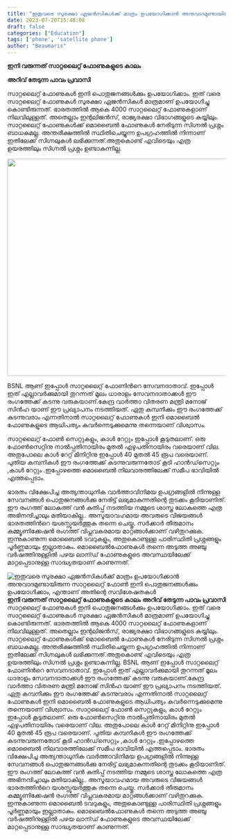 ```yaml
---
title: "ഇതുവരെ സുരക്ഷാ ഏജൻസികൾക്ക് മാത്രം ഉപയോഗിക്കാൻ അനുവാദമുണ്ടായിരുന്ന സാറ്റലൈറ്റ് ഫോൺ ഇനി  പൊതുജനങ്ങൾക്കും ഉപയോഗിക്കാം, എന്താണ് അതിന്റെ സവിശേഷതകൾ"
date: 2023-07-20T15:48:08
draft: false
categories: ["Education"]
tags: ['phone', 'satellite phone']
author: "Beaumaris"
---
```


<strong>ഇനി വരുന്നത് സാറ്റലൈറ്റ് ഫോണുകളുടെ കാലം</strong>

<strong>അറിവ് തേടുന്ന പാവം പ്രവാസി</strong>

സാറ്റലൈറ്റ് ഫോണുകള്‍ ഇനി പൊതുജനങ്ങള്‍ക്കും ഉപയോഗിക്കാം. ഇത് വരെ സാറ്റലൈറ്റ് ഫോണുകള്‍ സുരക്ഷാ ഏജന്‍സികള്‍ മാത്രമാണ് ഉപയോഗിച്ചു കൊണ്ടിരുന്നത്. ഭാരതത്തില്‍ ആകെ 4000 സാറ്റലൈറ്റ് ഫോണുകളാണ് നിലവിലുള്ളത്. അതെല്ലാം ഇന്റലിജന്‍സ്, രാജ്യരക്ഷാ വിഭാഗങ്ങളുടെ കയ്യിലും. സാറ്റലൈറ്റ് ഫോണുകള്‍ക്ക് മൊബൈല്‍ ഫോണുകള്‍ നേരിടുന്ന സിഗ്നല്‍ പ്രശ്നം ബാധകമല്ല. അന്തരീക്ഷത്തില്‍ സ്ഥിതിചെയ്യുന്ന ഉപഗ്രഹത്തില്‍ നിന്നാണ് ഇതിലേക്ക് സിഗ്നലുകള്‍ ലഭിക്കുന്നത്.അതുകൊണ്ട് എവിടെയും എത്ര ഉയരത്തിലും സിഗ്നല്‍ പ്രശ്നം ഉണ്ടാകുന്നില്ല.

<a href="https://cdn.boolokam.com/articles/2023/07/fwwee.jpg"><img class="size-full wp-image-403779" src="https://cdn.boolokam.com/articles/2023/07/fwwee.jpg" alt="" width="920" height="500" /></a>

BSNL ആണ് ഇപ്പോള്‍ സാറ്റലൈറ്റ് ഫോണിന്‍റെ സേവനദാതാവ്. ഇപ്പോള്‍ ഇത് എല്ലാവര്‍ക്കുമായി തുറന്നത് മൂലം ധാരാളം സേവനദാതാക്കള്‍ ഈ രംഗത്തേക്ക് കടന്നു വരുകയാണ്.കേന്ദ്ര വാര്‍ത്താ വിതരണ മന്ത്രി മനോജ്‌ സിന്‍ഹ യാണ് ഈ പ്രഖ്യാപനം നടത്തിയത്. ഏതു കമ്പനിക്കും ഈ രംഗത്തേക്ക് കടന്നുവരാം എന്നതിനാല്‍ സാറ്റലൈറ്റ് ഫോണുകള്‍ ഇനി മൊബൈല്‍ ഫോണുകളുടെ ആധിപത്യം കവര്‍ന്നെടുക്കുമെന്നു തന്നെയാണ് വിശ്വാസം.

സാറ്റലൈറ്റ് ഫോണ്‍ സെറ്റുകളും, കാള്‍ റേറ്റും ഇപ്പോള്‍ കൂടുതലാണ്. ഒരു ഫോണ്‍സെറ്റിനു നാല്‍പ്പതിനായിരം മുതല്‍ എഴുപതിനായിരം വരെയാണ് വില. അതുപോലെ കാള്‍ റേറ്റ് മിനിറ്റിനു ഇപ്പോള്‍ 40 മുതല്‍ 45 രൂപ വരെയാണ്. പുതിയ കമ്പനികള്‍ ഈ രംഗത്തേക്ക് കടന്നുവരുന്നതോട് കൂടി ഹാന്‍ഡ്‌സെറ്റും ,കാള്‍ റേറ്റും .ഇപ്പോഴത്തെ മൊബൈല്‍ നിലവാരത്തിലേക്ക് സമീപ ഭാവിയില്‍ എത്തപ്പെടാം.

ഭാരതം വിക്ഷേപിച്ച അത്യന്താധുനിക വാര്‍ത്താവിനിമയ ഉപഗ്രങ്ങളില്‍ നിന്നുള്ള സേവനങ്ങള്‍ പൊതുജനങ്ങള്‍ക്കു നേരിട്ട് ലഭ്യമാകുന്നതിന്റെ തുടക്കം കൂടിയാണിത്. ഈ രംഗത്ത് ലോകത്ത് വന്‍ കുതിപ്പ് നടത്തിയ നമ്മുടെ ശാസ്ത്ര ലോകത്തെ എത്ര അഭിനന്ദിച്ചാലും മതിയാകില്ല.. അസൂയാവഹമായ അവരുടെ വിജയങ്ങള്‍ ഭാരതത്തിന്‍റെ യശസ്സുയര്‍ത്തുക തന്നെ ചെയ്തു. സര്‍ക്കാര്‍ തീരുമാനം കമ്മ്യൂണിക്കേഷന്‍ രംഗത്ത് വിപ്ലവകരമായ മാറ്റങ്ങള്‍ക്കാണ് വഴിതുറക്കുക. ഇന്നുകാണുന്ന മൊബൈല്‍ ടവറുകളും, അതുകൊണ്ടുള്ള പാരിസ്ഥിതി പ്രശ്നങ്ങളും പൂര്‍ണ്ണമായും ഇല്ലാതാകും. മൊബൈല്‍ഫോണുകള്‍ തന്നെ അടുത്ത അഞ്ചു വര്‍ഷത്തിനുള്ളില്‍ പഴയ ലാന്ഡ് ഫോണുകളുടെ അവസ്ഥയിലേക്ക് മാറ്റപ്പെടാനുള്ള സാദ്ധ്യതയാണ് കാണുന്നത്.


![ഇതുവരെ സുരക്ഷാ ഏജൻസികൾക്ക് മാത്രം ഉപയോഗിക്കാൻ അനുവാദമുണ്ടായിരുന്ന സാറ്റലൈറ്റ് ഫോൺ ഇനി  പൊതുജനങ്ങൾക്കും ഉപയോഗിക്കാം, എന്താണ് അതിന്റെ സവിശേഷതകൾ](https://cdn.boolokam.com/articles/2023/07/fwwee.jpg)**ഇനി വരുന്നത് സാറ്റലൈറ്റ് ഫോണുകളുടെ കാലം** **അറിവ് തേടുന്ന പാവം പ്രവാസി** സാറ്റലൈറ്റ് ഫോണുകള്‍ ഇനി പൊതുജനങ്ങള്‍ക്കും ഉപയോഗിക്കാം. ഇത് വരെ സാറ്റലൈറ്റ് ഫോണുകള്‍ സുരക്ഷാ ഏജന്‍സികള്‍ മാത്രമാണ് ഉപയോഗിച്ചു കൊണ്ടിരുന്നത്. ഭാരതത്തില്‍ ആകെ 4000 സാറ്റലൈറ്റ് ഫോണുകളാണ് നിലവിലുള്ളത്. അതെല്ലാം ഇന്റലിജന്‍സ്, രാജ്യരക്ഷാ വിഭാഗങ്ങളുടെ കയ്യിലും. സാറ്റലൈറ്റ് ഫോണുകള്‍ക്ക് മൊബൈല്‍ ഫോണുകള്‍ നേരിടുന്ന സിഗ്നല്‍ പ്രശ്നം ബാധകമല്ല. അന്തരീക്ഷത്തില്‍ സ്ഥിതിചെയ്യുന്ന ഉപഗ്രഹത്തില്‍ നിന്നാണ് ഇതിലേക്ക് സിഗ്നലുകള്‍ ലഭിക്കുന്നത്.അതുകൊണ്ട് എവിടെയും എത്ര ഉയരത്തിലും സിഗ്നല്‍ പ്രശ്നം ഉണ്ടാകുന്നില്ല. [](https://cdn.boolokam.com/articles/2023/07/fwwee.jpg) BSNL ആണ് ഇപ്പോള്‍ സാറ്റലൈറ്റ് ഫോണിന്‍റെ സേവനദാതാവ്. ഇപ്പോള്‍ ഇത് എല്ലാവര്‍ക്കുമായി തുറന്നത് മൂലം ധാരാളം സേവനദാതാക്കള്‍ ഈ രംഗത്തേക്ക് കടന്നു വരുകയാണ്.കേന്ദ്ര വാര്‍ത്താ വിതരണ മന്ത്രി മനോജ്‌ സിന്‍ഹ യാണ് ഈ പ്രഖ്യാപനം നടത്തിയത്. ഏതു കമ്പനിക്കും ഈ രംഗത്തേക്ക് കടന്നുവരാം എന്നതിനാല്‍ സാറ്റലൈറ്റ് ഫോണുകള്‍ ഇനി മൊബൈല്‍ ഫോണുകളുടെ ആധിപത്യം കവര്‍ന്നെടുക്കുമെന്നു തന്നെയാണ് വിശ്വാസം. സാറ്റലൈറ്റ് ഫോണ്‍ സെറ്റുകളും, കാള്‍ റേറ്റും ഇപ്പോള്‍ കൂടുതലാണ്. ഒരു ഫോണ്‍സെറ്റിനു നാല്‍പ്പതിനായിരം മുതല്‍ എഴുപതിനായിരം വരെയാണ് വില. അതുപോലെ കാള്‍ റേറ്റ് മിനിറ്റിനു ഇപ്പോള്‍ 40 മുതല്‍ 45 രൂപ വരെയാണ്. പുതിയ കമ്പനികള്‍ ഈ രംഗത്തേക്ക് കടന്നുവരുന്നതോട് കൂടി ഹാന്‍ഡ്‌സെറ്റും ,കാള്‍ റേറ്റും .ഇപ്പോഴത്തെ മൊബൈല്‍ നിലവാരത്തിലേക്ക് സമീപ ഭാവിയില്‍ എത്തപ്പെടാം. ഭാരതം വിക്ഷേപിച്ച അത്യന്താധുനിക വാര്‍ത്താവിനിമയ ഉപഗ്രങ്ങളില്‍ നിന്നുള്ള സേവനങ്ങള്‍ പൊതുജനങ്ങള്‍ക്കു നേരിട്ട് ലഭ്യമാകുന്നതിന്റെ തുടക്കം കൂടിയാണിത്. ഈ രംഗത്ത് ലോകത്ത് വന്‍ കുതിപ്പ് നടത്തിയ നമ്മുടെ ശാസ്ത്ര ലോകത്തെ എത്ര അഭിനന്ദിച്ചാലും മതിയാകില്ല.. അസൂയാവഹമായ അവരുടെ വിജയങ്ങള്‍ ഭാരതത്തിന്‍റെ യശസ്സുയര്‍ത്തുക തന്നെ ചെയ്തു. സര്‍ക്കാര്‍ തീരുമാനം കമ്മ്യൂണിക്കേഷന്‍ രംഗത്ത് വിപ്ലവകരമായ മാറ്റങ്ങള്‍ക്കാണ് വഴിതുറക്കുക. ഇന്നുകാണുന്ന മൊബൈല്‍ ടവറുകളും, അതുകൊണ്ടുള്ള പാരിസ്ഥിതി പ്രശ്നങ്ങളും പൂര്‍ണ്ണമായും ഇല്ലാതാകും. മൊബൈല്‍ഫോണുകള്‍ തന്നെ അടുത്ത അഞ്ചു വര്‍ഷത്തിനുള്ളില്‍ പഴയ ലാന്ഡ് ഫോണുകളുടെ അവസ്ഥയിലേക്ക് മാറ്റപ്പെടാനുള്ള സാദ്ധ്യതയാണ് കാണുന്നത്.

